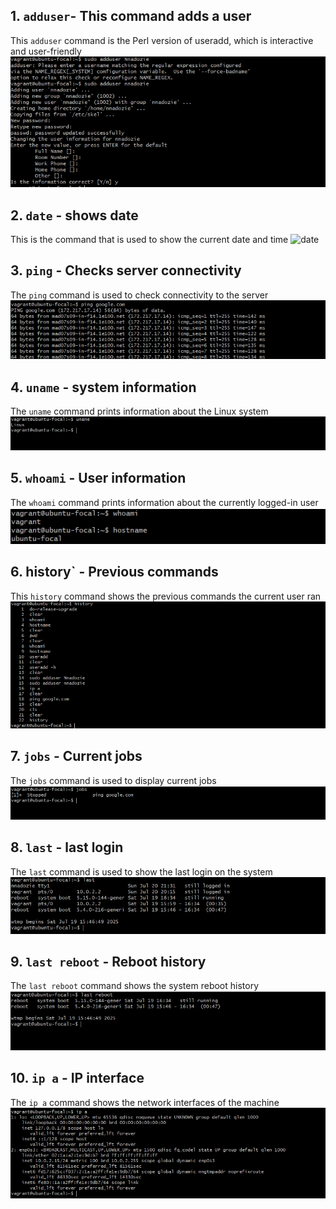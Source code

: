 ## 1. `adduser`- This command adds a user
This `adduser` command is the Perl version of useradd, which is interactive and user-friendly
![adduser](adduser.PNG)

## 2. `date` - shows date
This is the command that is used to show the current date and time
![date](data.PNG)

## 3. `ping` - Checks server connectivity

The `ping` command is used to check connectivity to the server
![ping command](ping.PNG)

## 4. `uname` - system information
The `uname` command prints information about the Linux system
![uname command](uname.PNG)

## 5. `whoami` - User information
The `whoami` command prints information about the currently logged-in user
![whoami](whoami.PNG)

## 6. history` - Previous commands
This `history` command shows the previous commands the current user ran
![history](history.PNG)

## 7. `jobs` - Current jobs
The `jobs` command is used to display current jobs
![jobs](jobs.PNG)

## 8. `last` - last login
The `last` command is used to show the last login on the system
![last](last.PNG)

## 9. `last reboot` - Reboot history
The `last reboot` command shows the system reboot history
![last reboot](lastreboot.PNG)

## 10. `ip a` - IP interface
The `ip a` command shows the network interfaces of the machine
![`ip a`](ipa.PNG)
